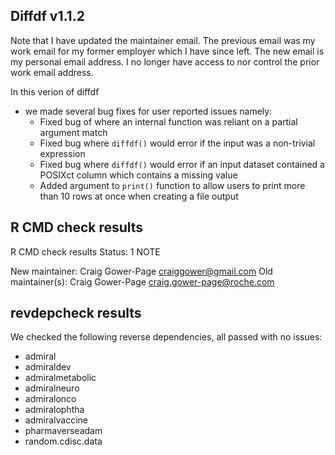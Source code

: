## Diffdf v1.1.2

Note that I have updated the maintainer email. The previous email was my work email for my former employer which I have since left. The new email is my personal email address. I no longer have access to nor control the prior work email address.

In this verion of diffdf
- we made several bug fixes for user reported issues namely:
    - Fixed bug of where an internal function was reliant on a partial argument match
    - Fixed bug where `diffdf()` would error if the input was a non-trivial expression
    - Fixed bug where `diffdf()` would error if an input dataset contained a POSIXct column which contains a missing value
    - Added argument to `print()` function to allow users to print more than 10 rows at once when creating a file output



## R CMD check results

R CMD check results
Status: 1 NOTE

New maintainer:
  Craig Gower-Page <craiggower@gmail.com>
Old maintainer(s):
  Craig Gower-Page <craig.gower-page@roche.com>

## revdepcheck results

We checked the following reverse dependencies, all passed with no issues:

- admiral
- admiraldev
- admiralmetabolic
- admiralneuro
- admiralonco
- admiralophtha
- admiralvaccine
- pharmaverseadam
- random.cdisc.data
